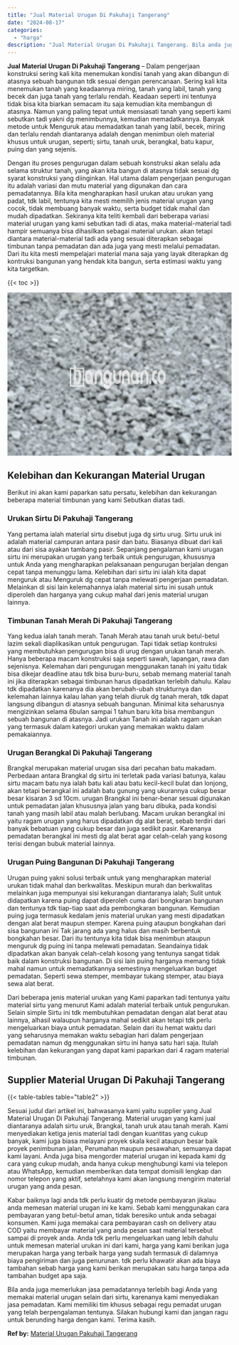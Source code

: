 ```yaml
---
title: "Jual Material Urugan Di Pakuhaji Tangerang"
date: "2024-08-17"
categories: 
  - "harga"
description: "Jual Material Urugan Di Pakuhaji Tangerang. Bila anda juga memerlukan jasa pemadatannya terlebih bagi Anda yang memakai material urugan selain dari sirtu, ka..."
---
```


**Jual Material Urugan Di Pakuhaji Tangerang** – Dalam pengerjaan konstruksi sering kali kita menemukan kondisi tanah yang akan dibangun di atasnya sebuah bangunan tdk sesuai dengan perencanaan. Sering kali kita menemukan tanah yang keadaannya miring, tanah yang labil, tanah yang becek dan juga tanah yang terlalu rendah. Keadaan seperti ini tentunya tidak bisa kita biarkan semacam itu saja kemudian kita membangun di atasnya. Namun yang paling tepat untuk mensiasati tanah yang seperti kami sebutkan tadi yakni dg menimbunnya, kemudian memadatkannya. Banyak metode untuk Menguruk atau memadatkan tanah yang labil, becek, miring dan terlalu rendah diantaranya adalah dengan menimbun oleh material khusus untuk urugan, seperti; sirtu, tanah uruk, berangkal, batu kapur, puing dan yang sejenis.

Dengan itu proses pengurugan dalam sebuah konstruksi akan selalu ada selama struktur tanah, yang akan kita bangun di atasnya tidak sesuai dg syarat konstruksi yang diinginkan. Hal utama dalam pengerjaan pengurugan itu adalah variasi dan mutu material yang digunakan dan cara pemadatannya. Bila kita mengharapkan hasil urukan atau urukan yang padat, tdk labil, tentunya kita mesti memilih jenis material urugan yang cocok, tidak membuang banyak waktu, serta budget tidak mahal dan mudah dipadatkan. Sekiranya kita teliti kembali dari beberapa variasi material urugan yang kami sebutkan tadi di atas, maka material-material tadi hampir semuanya bisa dihasilkan sebagai material urukan. akan tetapi diantara material-material tadi ada yang sesuai diterapkan sebagai timbunan tanpa pemadatan dan ada juga yang mesti melalui pemadatan. Dari itu kita mesti mempelajari material mana saja yang layak diterapkan dg kontruksi bangunan yang hendak kita bangun, serta estimasi waktu yang kita targetkan.

{{< toc >}}

![Jual Material Urugan Di Pakuhaji Tangerang](/images/jual-urugan-01.png)

## Kelebihan dan Kekurangan Material Urugan

Berikut ini akan kami paparkan satu persatu, kelebihan dan kekurangan beberapa material timbunan yang kami Sebutkan diatas tadi.

### Urukan Sirtu Di Pakuhaji Tangerang

Yang pertama ialah material sirtu disebut juga dg sirtu urug. Sirtu uruk ini adalah material campuran antara pasir dan batu. Biasanya dibuat dari kali atau dari sisa ayakan tambang pasir. Sepanjang pengalaman kami urugan sirtu ini merupakan urugan yang terbaik untuk pengurugan, khususnya untuk Anda yang mengharapkan pelaksanaan pengurugan berjalan dengan cepat tanpa menunggu lama. Kelebihan dari sirtu ini ialah kita dapat menguruk atau Menguruk dg cepat tanpa melewati pengerjaan pemadatan. Melainkan di sisi lain kelemahannya ialah material sirtu ini susah untuk diperoleh dan harganya yang cukup mahal dari jenis material urugan lainnya.

### Timbunan Tanah Merah Di Pakuhaji Tangerang

Yang kedua ialah tanah merah. Tanah Merah atau tanah uruk betul-betul lazim sekali diaplikasikan untuk pengurugan. Tapi tidak setiap kontruksi yang membutuhkan pengurugan bisa di urug dengan urukan tanah merah. Hanya beberapa macam konstruksi saja seperti sawah, lapangan, rawa dan sejenisnya. Kelemahan dari pengurugan menggunakan tanah ini yaitu tidak bisa dikejar deadline atau tdk bisa buru-buru, sebab memang material tanah ini jika diterapkan sebagai timbunan harus dipadatkan terlebih dahulu. Kalau tdk dipadatkan karenanya dia akan berubah-ubah strukturnya dan kelemahan lainnya kalau lahan yang telah diuruk dg tanah merah, tdk dapat langsung dibangun di atasnya sebuah bangunan. Minimal kita seharusnya mengizinkan selama 6bulan sampai 1 tahun baru kita bisa membangun sebuah bangunan di atasnya. Jadi urukan Tanah ini adalah ragam urukan yang termasuk dalam kategori urukan yang memakan waktu dalam pemakaiannya.

### Urugan Berangkal Di Pakuhaji Tangerang

Brangkal merupakan material urugan sisa dari pecahan batu makadam. Perbedaan antara Brangkal dg sirtu ini terletak pada variasi batunya, kalau sirtu macam batu nya ialah batu kali atau batu kecil-kecil bulat dan lonjong, akan tetapi berangkal ini adalah batu gunung yang ukurannya cukup besar besar kisaran 3 sd 10cm. urugan Brangkal ini benar-benar sesuai digunakan untuk pemadatan jalan khususnya jalan yang baru dibuka, pada kondisi tanah yang masih labil atau malah berlubang. Macam urukan berangkal ini yaitu ragam urugan yang harus dipadatkan dg alat berat, sebab terdiri dari banyak bebatuan yang cukup besar dan juga sedikit pasir. Karenanya pemadatan berangkal ini mesti dg alat berat agar celah-celah yang kosong terisi dengan bubuk material lainnya.

### Urugan Puing Bangunan Di Pakuhaji Tangerang

Urugan puing yakni solusi terbaik untuk yang mengharapkan material urukan tidak mahal dan berkwalitas. Meskipun murah dan berkwalitas melainkan juga mempunyai sisi kekurangan diantaranya ialah; Sulit untuk didapatkan karena puing dapat diperoleh cuma dari bongkaran bangunan dan tentunya tdk tiap-tiap saat ada pembongkaran bangunan. Kemudian puing juga termasuk kedalam jenis material urukan yang mesti dipadatkan dengan alat berat maupun stemper. Karena puing ataupun bongkahan dari sisa bangunan ini Tak jarang ada yang halus dan masih berbentuk bongkahan besar. Dari itu tentunya kita tidak bisa menimbun ataupun menguruk dg puing ini tanpa melewati pemadatan. Seandainya tidak dipadatkan akan banyak celah-celah kosong yang tentunya sangat tidak baik dalam konstruksi bangunan. Di sisi lain puing harganya memang tidak mahal namun untuk memadatkannya semestinya mengeluarkan budget pemadatan. Seperti sewa stemper, membayar tukang stemper, atau biaya sewa alat berat.

Dari beberapa jenis material urukan yang Kami paparkan tadi tentunya yaitu material sirtu yang menurut Kami adalah material terbaik untuk pengurukan. Selain simple Sirtu ini tdk membutuhkan pemadatan dengan alat berat atau lainnya, alhasil walaupun harganya mahal sedikit akan tetapi tdk perlu mengeluarkan biaya untuk pemadatan. Selain dari itu hemat waktu dari yang seharusnya memakan waktu sebagian hari dalam pengerjaan pemadatan namun dg menggunakan sirtu ini hanya satu hari saja. Itulah kelebihan dan kekurangan yang dapat kami paparkan dari 4 ragam material timbunan.

## Supplier Material Urugan Di Pakuhaji Tangerang

{{< table-tables table="table2" >}}

Sesuai judul dari artikel ini, bahwasanya kami yaitu supplier yang Jual Material Urugan Di Pakuhaji Tangerang. Material urugan yang kami jual diantaranya adalah sirtu uruk, Brangkal, tanah uruk atau tanah merah. Kami menyediakan ketiga jenis material tadi dengan kuantitas yang cukup banyak, kami juga biasa melayani proyek skala kecil ataupun besar baik proyek penimbunan jalan, Perumahan maupun pesawahan, semuanya dapat kami layani. Anda juga bisa mengorder material urugan ini kepada kami dg cara yang cukup mudah, anda hanya cukup menghubungi kami via telepon atau WhatsApp, kemudian memberikan data tempat domisili lengkap dan nomor telepon yang aktif, setelahnya kami akan langsung mengirim material urugan yang anda pesan.

Kabar baiknya lagi anda tdk perlu kuatir dg metode pembayaran jikalau anda memesan material urugan ini ke kami. Sebab kami menggunakan cara pembayaran yang betul-betul aman, tidak beresiko untuk anda sebagai konsumen. Kami juga memakai cara pembayaran cash on delivery atau COD yaitu membayar material yang anda pesan saat material tersebut sampai di proyek anda. Anda tdk perlu mengeluarkan uang lebih dahulu untuk memesan material urukan ini dari kami, harga yang kami berikan juga merupakan harga yang terbaik harga yang sudah termasuk di dalamnya biaya pengiriman dan juga penurunan. tdk perlu khawatir akan ada biaya tambahan sebab harga yang kami berikan merupakan satu harga tanpa ada tambahan budget apa saja.

Bila anda juga memerlukan jasa pemadatannya terlebih bagi Anda yang memakai material urugan selain dari sirtu, karenanya kami menyediakan jasa pemadatan. Kami memiliki tim khusus sebagai regu pemadat urugan yang telah berpengalaman tentunya. Silakan hubungi kami dan jangan ragu untuk berunding harga dengan kami. Terima kasih.

**Ref by:** [Material Urugan Pakuhaji Tangerang](https://id.wikipedia.org/wiki/Material)

